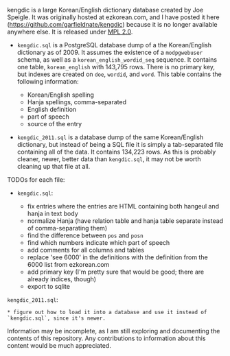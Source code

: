 kengdic is a large Korean/English dictionary database created by Joe Speigle. It was originally hosted at ezkorean.com, and I have posted it here (https://github.com/garfieldnate/kengdic) because it is no longer available anywhere else. It is released under [MPL 2.0](http://www.mozilla.org/MPL/2.0/).

* `kengdic.sql` is a PostgreSQL database dump of a the Korean/English dictionary as of 2009. It assumes the existence of a `modpgwebuser` schema, as well as a `korean_english_wordid_seq` sequence. It contains one table, `korean_english` with 143,795 rows. There is no primary key, but indexes are created on `doe`, `wordid`, and `word`. This table contains the following information:

    * Korean/English spelling
    * Hanja spellings, comma-separated
    * English definition
    * part of speech
    * source of the entry

* `kengdic_2011.sql` is a database dump of the same Korean/English dictionary, but instead of being a SQL file it is simply a tab-separated file containing all of the data. It contains 134,223 rows. As this is probably cleaner, newer, better data than `kengdic.sql`, it may not be worth cleaning up that file at all.

TODOs for each file:

* `kengdic.sql`:

    * fix entries where the entries are HTML containing both hangeul and hanja in text body
    * normalize Hanja (have relation table and hanja table separate instead of comma-separating them)
    * find the difference between `pos` and `posn`
    * find which numbers indicate which part of speech
    * add comments for all columns and tables
    * replace 'see 6000' in the definitions with the definition from the 6000 list from ezkorean.com
    * add primary key (I'm pretty sure that would be good; there are already indices, though)
    * export to sqlite

`kengdic_2011.sql`:

    * figure out how to load it into a database and use it instead of `kengdic.sql`, since it's newer.

Information may be incomplete, as I am still exploring and documenting the contents of this repository. Any contributions to information about this content would be much appreciated.

